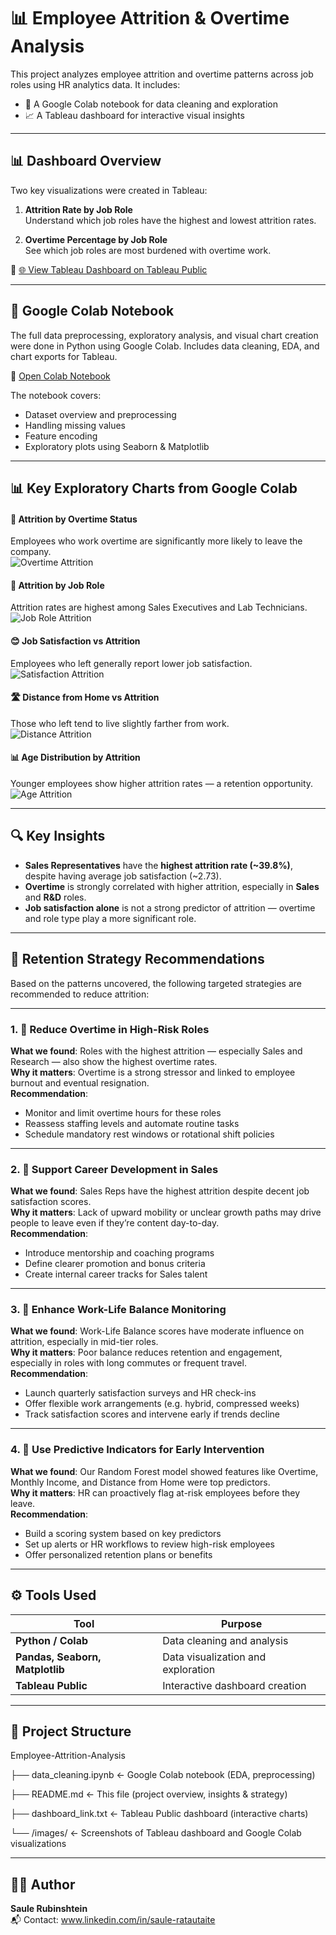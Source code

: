 # 📊 Employee Attrition & Overtime Analysis

This project analyzes employee attrition and overtime patterns across job roles using HR analytics data. It includes:

- 🧹 A Google Colab notebook for data cleaning and exploration  
- 📈 A Tableau dashboard for interactive visual insights  

---

## 📊 Dashboard Overview

Two key visualizations were created in Tableau:

1. **Attrition Rate by Job Role**  
   Understand which job roles have the highest and lowest attrition rates.

2. **Overtime Percentage by Job Role**  
   See which job roles are most burdened with overtime work.

🔗 [🌐 View Tableau Dashboard on Tableau Public](https://public.tableau.com/views/JobRolevs_AttritionOvertime/JobRolevs_AttritionOvertime?:language=en-GB&publish=yes)

---

## 📓 Google Colab Notebook

The full data preprocessing, exploratory analysis, and visual chart creation were done in Python using Google Colab. Includes data cleaning, EDA, and chart exports for Tableau.

🔗 [Open Colab Notebook](https://colab.research.google.com/drive/1l9Ou2U0eoXnIjPtnUG0DH2c65cXslcm3?usp=sharing)

The notebook covers:
- Dataset overview and preprocessing
- Handling missing values
- Feature encoding
- Exploratory plots using Seaborn & Matplotlib

---
## 📊 Key Exploratory Charts from Google Colab

#### 🔁 Attrition by Overtime Status
Employees who work overtime are significantly more likely to leave the company.  
![Overtime Attrition](images/overtime_attrition.png)

#### 💼 Attrition by Job Role
Attrition rates are highest among Sales Executives and Lab Technicians.  
![Job Role Attrition](images/jobrole_attrition.png)

#### 😊 Job Satisfaction vs Attrition
Employees who left generally report lower job satisfaction.  
![Satisfaction Attrition](images/job_satisfaction_attrition.png)

#### 🛣️ Distance from Home vs Attrition
Those who left tend to live slightly farther from work.  
![Distance Attrition](images/distance_attrition.png)

#### 📊 Age Distribution by Attrition
Younger employees show higher attrition rates — a retention opportunity.  
![Age Attrition](images/age_attrition.png)

---

## 🔍 Key Insights

- **Sales Representatives** have the **highest attrition rate (~39.8%)**, despite having average job satisfaction (~2.73).
- **Overtime** is strongly correlated with higher attrition, especially in **Sales** and **R&D** roles.
- **Job satisfaction alone** is not a strong predictor of attrition — overtime and role type play a more significant role.

---

## 💼 Retention Strategy Recommendations

Based on the patterns uncovered, the following targeted strategies are recommended to reduce attrition:

---

### 1. 🔁 Reduce Overtime in High-Risk Roles
**What we found**: Roles with the highest attrition — especially Sales and Research — also show the highest overtime rates.  
**Why it matters**: Overtime is a strong stressor and linked to employee burnout and eventual resignation.  
**Recommendation**:
- Monitor and limit overtime hours for these roles
- Reassess staffing levels and automate routine tasks
- Schedule mandatory rest windows or rotational shift policies

---

### 2. 🌱 Support Career Development in Sales
**What we found**: Sales Reps have the highest attrition despite decent job satisfaction scores.  
**Why it matters**: Lack of upward mobility or unclear growth paths may drive people to leave even if they’re content day-to-day.  
**Recommendation**:
- Introduce mentorship and coaching programs
- Define clearer promotion and bonus criteria
- Create internal career tracks for Sales talent

---

### 3. 🧘 Enhance Work-Life Balance Monitoring
**What we found**: Work-Life Balance scores have moderate influence on attrition, especially in mid-tier roles.  
**Why it matters**: Poor balance reduces retention and engagement, especially in roles with long commutes or frequent travel.  
**Recommendation**:
- Launch quarterly satisfaction surveys and HR check-ins
- Offer flexible work arrangements (e.g. hybrid, compressed weeks)
- Track satisfaction scores and intervene early if trends decline

---

### 4. 🤖 Use Predictive Indicators for Early Intervention
**What we found**: Our Random Forest model showed features like Overtime, Monthly Income, and Distance from Home were top predictors.  
**Why it matters**: HR can proactively flag at-risk employees before they leave.  
**Recommendation**:
- Build a scoring system based on key predictors
- Set up alerts or HR workflows to review high-risk employees
- Offer personalized retention plans or benefits

---

## ⚙️ Tools Used

| Tool                     | Purpose                               |
|--------------------------|---------------------------------------|
| **Python / Colab**       | Data cleaning and analysis            |
| **Pandas, Seaborn, Matplotlib** | Data visualization and exploration |
| **Tableau Public**       | Interactive dashboard creation        |

---

## 📁 Project Structure

Employee-Attrition-Analysis

├── data_cleaning.ipynb       ← Google Colab notebook (EDA, preprocessing)

├── README.md                 ← This file (project overview, insights & strategy)

├── dashboard_link.txt        ← Tableau Public dashboard (interactive charts)

└── /images/                  ← Screenshots of Tableau dashboard and Google Colab visualizations

---

## 👩‍💻 Author

**Saule Rubinshtein**  
📬 Contact: www.linkedin.com/in/saule-ratautaite
